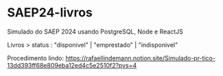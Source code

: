 # SAEP24-livros
Simulado do SAEP 2024 usando PostgreSQL, Node e ReactJS



Livros > status : "disponivel" | "emprestado" | "indisponivel"


Procedimento lindo: 
https://rafaellindemann.notion.site/Simulado-pr-tico-13dd393ff68e809eba12ed4c5e2510f2?pvs=4